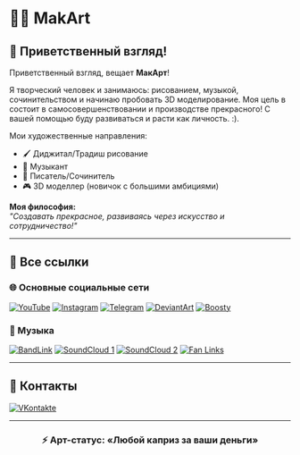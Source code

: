# 🎨✨ MakArt
## 🌟 Приветственный взгляд!

Приветственный взгляд, вещает **МакАрт**!

Я творческий человек и занимаюсь: рисованием, музыкой, сочинительством и начинаю пробовать 3D моделирование. Моя цель в состоит в самосовершенствовании и производстве прекрасного! С вашей помощью буду развиваться и расти как личность. :). 

Мои художественные направления:
- 🖌️ Диджитал/Традиш рисование
- 🎵 Музыкант
- 📖 Писатель/Сочинитель
- 🎮 3D моделлер (новичок с большими амбициями)

**Моя философия:**  
*"Создавать прекрасное, развиваясь через искусство и сотрудничество!"*

---

## 🔗 Все ссылки

### 🌐 Основные социальные сети
[![YouTube](https://img.shields.io/badge/-YouTube-FF0000?style=flat-square&logo=youtube&logoColor=white)](https://www.youtube.com/c/MakArt_YouTube)
[![Instagram](https://img.shields.io/badge/-Instagram-E4405F?style=flat-square&logo=instagram&logoColor=white)](https://www.instagram.com/olklimakar/)
[![Telegram](https://img.shields.io/badge/-Telegram-2CA5E0?style=flat-square&logo=telegram&logoColor=white)](https://t.me/MakArtsCave)
[![DeviantArt](https://img.shields.io/badge/-DeviantArt-05CC47?style=flat-square&logo=deviantart&logoColor=white)](https://deviantart.com/makartarts)
[![Boosty](https://img.shields.io/badge/-Boosty-FF5500?style=flat-square)](https://boosty.to/makart)

### 🎵 Музыка
[![BandLink](https://img.shields.io/badge/-BandLink-4285F4?style=flat-square&logo=bandlab&logoColor=white)](https://band.link/MakArt)
[![SoundCloud 1](https://img.shields.io/badge/-SoundCloud_Profi-FF3300?style=flat-square&logo=soundcloud&logoColor=white)](https://soundcloud.com/mak..)
[![SoundCloud 2](https://img.shields.io/badge/-SoundCloud_Experimental-FF5500?style=flat-square&logo=soundcloud&logoColor=white)](https://soundcloud.com/mrn..)
[![Fan Links](https://img.shields.io/badge/-Fan_Links-9B59B6?style=flat-square)](https://fanlink.to/MakArts..)

---

## 💬 Контакты
[![VKontakte](https://img.shields.io/badge/-VK%20Чат-0077FF?style=for-the-badge&logo=vk&logoColor=white)](https://vk.com/mrnekoalex)

---

<div align="center">
  <h3>⚡ Арт-статус: «Любой каприз за ваши деньги»</h3>
  <font=Fira+Code&pause=1000&color=FF69B4&width=435&lines=Творческих+порывов+и+вдохновения!%F0%9F%8E%AD;Прощальный+взгляд%2C+вещал+МакАрт!%F0%9F%91%8B" alt="Typing SVG">
</div>
